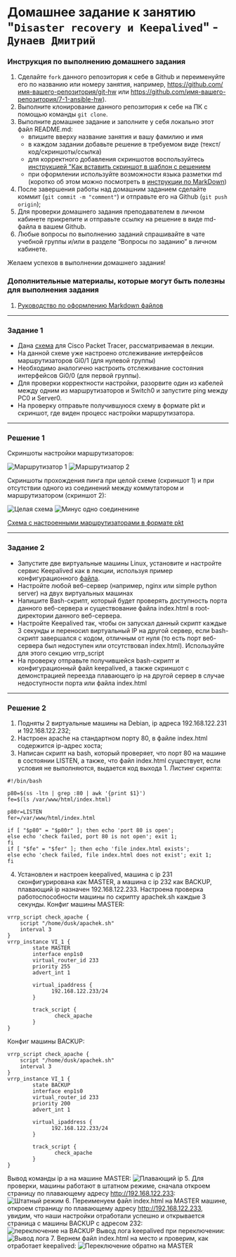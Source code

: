 # Домашнее задание к занятию "`Disaster recovery и Keepalived`" - `Дунаев Дмитрий`


### Инструкция по выполнению домашнего задания

   1. Сделайте `fork` данного репозитория к себе в Github и переименуйте его по названию или номеру занятия, например, https://github.com/имя-вашего-репозитория/git-hw или  https://github.com/имя-вашего-репозитория/7-1-ansible-hw).
   2. Выполните клонирование данного репозитория к себе на ПК с помощью команды `git clone`.
   3. Выполните домашнее задание и заполните у себя локально этот файл README.md:
      - впишите вверху название занятия и вашу фамилию и имя
      - в каждом задании добавьте решение в требуемом виде (текст/код/скриншоты/ссылка)
      - для корректного добавления скриншотов воспользуйтесь [инструкцией "Как вставить скриншот в шаблон с решением](https://github.com/netology-code/sys-pattern-homework/blob/main/screen-instruction.md)
      - при оформлении используйте возможности языка разметки md (коротко об этом можно посмотреть в [инструкции  по MarkDown](https://github.com/netology-code/sys-pattern-homework/blob/main/md-instruction.md))
   4. После завершения работы над домашним заданием сделайте коммит (`git commit -m "comment"`) и отправьте его на Github (`git push origin`);
   5. Для проверки домашнего задания преподавателем в личном кабинете прикрепите и отправьте ссылку на решение в виде md-файла в вашем Github.
   6. Любые вопросы по выполнению заданий спрашивайте в чате учебной группы и/или в разделе “Вопросы по заданию” в личном кабинете.
   
Желаем успехов в выполнении домашнего задания!
   
### Дополнительные материалы, которые могут быть полезны для выполнения задания

1. [Руководство по оформлению Markdown файлов](https://gist.github.com/Jekins/2bf2d0638163f1294637#Code)

---

### Задание 1
- Дана [схема](1/hsrp_advanced.pkt) для Cisco Packet Tracer, рассматриваемая в лекции.
- На данной схеме уже настроено отслеживание интерфейсов маршрутизаторов Gi0/1 (для нулевой группы)
- Необходимо аналогично настроить отслеживание состояния интерфейсов Gi0/0 (для первой группы).
- Для проверки корректности настройки, разорвите один из кабелей между одним из маршрутизаторов и Switch0 и запустите ping между PC0 и Server0.
- На проверку отправьте получившуюся схему в формате pkt и скриншот, где виден процесс настройки маршрутизатора.

------

### Решение 1
Скриншоты настройки маршрутизаторов:

![Маршрутизатор 1](https://github.com/duskdemon/sys-29-sflt-01/blob/main/img/sflt-01-cptr-rt01.png)
![Маршрутизатор 2](https://github.com/duskdemon/sys-29-sflt-01/blob/main/img/sflt-01-cptr-rt02.png)

Скриншоты прохождения пинга при целой схеме (скриншот 1) и при отсутствии одного из соединений между коммутатором и маршрутизатором (скриншот 2):

![Целая схема](https://github.com/duskdemon/sys-29-sflt-01/blob/main/img/sflt-01-cptr-norm.png)
![Минус одно соединенине](https://github.com/duskdemon/sys-29-sflt-01/blob/main/img/sflt-01-cptr-tear.png)

[Схема с настроенными маршрутизаторами в формате pkt](https://github.com/duskdemon/sys-29-sflt-01/blob/main/hsrp_advanced_hw.pkt)

---

### Задание 2
- Запустите две виртуальные машины Linux, установите и настройте сервис Keepalived как в лекции, используя пример конфигурационного [файла](1/keepalived-simple.conf).
- Настройте любой веб-сервер (например, nginx или simple python server) на двух виртуальных машинах
- Напишите Bash-скрипт, который будет проверять доступность порта данного веб-сервера и существование файла index.html в root-директории данного веб-сервера.
- Настройте Keepalived так, чтобы он запускал данный скрипт каждые 3 секунды и переносил виртуальный IP на другой сервер, если bash-скрипт завершался с кодом, отличным от нуля (то есть порт веб-сервера был недоступен или отсутствовал index.html). Используйте для этого секцию vrrp_script
- На проверку отправьте получившейся bash-скрипт и конфигурационный файл keepalived, а также скриншот с демонстрацией переезда плавающего ip на другой сервер в случае недоступности порта или файла index.html


------

### Решение 2

1. Подняты 2 виртуальные машины на Debian, ip адреса 192.168.122.231 и 192.168.122.232;
2. Настроен apache на стандартном порту 80, в файле index.html содержится ip-адрес хоста;
3. Написан скрипт на bash, который проверяет, что порт 80 на машине в состоянии LISTEN, а также, что файл index.html существует,
если условия не выполняются, выдается код выхода 1. Листинг скрипта:
```
#!/bin/bash

p80=$(ss -ltn | grep :80 | awk '{print $1}')
fe=$(ls /var/www/html/index.html)

p80r=LISTEN
fer=/var/www/html/index.html

if [ "$p80" = "$p80r" ]; then echo 'port 80 is open';
else echo 'check failed, port 80 is not open'; exit 1;
fi
if [ "$fe" = "$fer" ]; then echo 'file index.html exists';
else echo 'check failed, file index.html does not exist'; exit 1;
fi
```  
4. Установлен и настроен keepalived, машина с ip 231 сконфигурирована как MASTER, а машина с ip 232 как BACKUP, плавающий ip назначен 192.168.122.233. Настроена проверка работоспособности машины по скрипту apachek.sh каждые 3 секунды. 
Конфиг машины MASTER: 
```
vrrp_script check_apache {
    script "/home/dusk/apachek.sh"
    interval 3
}
vrrp_instance VI_1 {
        state MASTER
        interface enp1s0
        virtual_router_id 233
        priority 255
        advert_int 1

        virtual_ipaddress {
              192.168.122.233/24
        }
     
        track_script {
	           check_apache
		}
}
```
Конфиг машины BACKUP:
```
vrrp_script check_apache {
    script "/home/dusk/apachek.sh"
    interval 3
}
vrrp_instance VI_1 {
        state BACKUP
        interface enp1s0
        virtual_router_id 233
        priority 200
        advert_int 1

        virtual_ipaddress {
              192.168.122.233/24
        }
     
        track_script {
	           check_apache
		}
}
```
Вывод команды ip a на машине MASTER:
![Плавающий ip](https://github.com/duskdemon/sys-29-sflt-01/blob/main/img/sflt-01-keal-ipma.png)
5. Для проверки, машины работают в штатном режиме, сначала откроем страницу по плавающему адресу http://192.168.122.233:
![Штатный режим](https://github.com/duskdemon/sys-29-sflt-01/blob/main/img/sflt-01-keal-norm.png)
6. Переименуем файл index.html на MASTER машине, откроем страницу по плавающему адресу http://192.168.122.233, увидим, что наши настройки отработали успешно и открывается страница с машины BACKUP с адресом 232:
![переключение на BACKUP](https://github.com/duskdemon/sys-29-sflt-01/blob/main/img/sflt-01-keal-back.png)
Вывод лога keepalived при переключении:
![Вывод лога](https://github.com/duskdemon/sys-29-sflt-01/blob/main/img/sflt-01-keal-klog.png)
7. Вернем файл index.html на место и проверим, как отработает keepalived:
![Переключение обратно на MASTER](https://github.com/duskdemon/sys-29-sflt-01/blob/main/img/sflt-01-keal-sb2m.png)